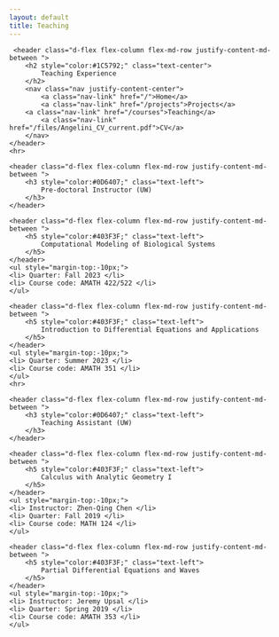 ```yaml
---
layout: default
title: Teaching
---
```

<head>
    <meta charset="utf-8">
    <title>Teaching</title>
    <meta name="viewport" content="width=device-width, initial-scale=1">
    <link rel="canonical" href="https://eeangelini.github.io/courses">
    <link rel="stylesheet" href="https://maxcdn.bootstrapcdn.com/bootstrap/4.0.0-beta.3/css/bootstrap.min.css" integrity="sha384-Zug+QiDoJOrZ5t4lssLdxGhVrurbmBWopoEl+M6BdEfwnCJZtKxi1KgxUyJq13dy" crossorigin="anonymous">
    <link rel="stylesheet" href="files/main.css">      
</head>

<body>
<div>

     <header class="d-flex flex-column flex-md-row justify-content-md-between ">
        <h2 style="color:#1C5792;" class="text-center">
            Teaching Experience
        </h2>
        <nav class="nav justify-content-center">
            <a class="nav-link" href="/">Home</a>
            <a class="nav-link" href="/projects">Projects</a>
	    <a class="nav-link" href="/courses">Teaching</a>
            <a class="nav-link" href="/files/Angelini_CV_current.pdf">CV</a>
        </nav>
    </header>
    <hr>
    
    <header class="d-flex flex-column flex-md-row justify-content-md-between ">
        <h3 style="color:#0D6407;" class="text-left">
            Pre-doctoral Instructor (UW)
        </h3>
    </header>

    <header class="d-flex flex-column flex-md-row justify-content-md-between ">
        <h5 style="color:#403F3F;" class="text-left">
            Computational Modeling of Biological Systems
        </h5>
    </header>
    <ul style="margin-top:-10px;">
	<li> Quarter: Fall 2023 </li>
	<li> Course code: AMATH 422/522 </li>
    </ul>

    <header class="d-flex flex-column flex-md-row justify-content-md-between ">
        <h5 style="color:#403F3F;" class="text-left">
            Introduction to Differential Equations and Applications
        </h5>
    </header>
    <ul style="margin-top:-10px;">
	<li> Quarter: Summer 2023 </li>
	<li> Course code: AMATH 351 </li>
    </ul>
    <hr>

    <header class="d-flex flex-column flex-md-row justify-content-md-between ">
        <h3 style="color:#0D6407;" class="text-left">
            Teaching Assistant (UW)
        </h3>
    </header>

    <header class="d-flex flex-column flex-md-row justify-content-md-between ">
        <h5 style="color:#403F3F;" class="text-left">
            Calculus with Analytic Geometry I
        </h5>
    </header>
    <ul style="margin-top:-10px;">
	<li> Instructor: Zhen-Qing Chen </li>
	<li> Quarter: Fall 2019 </li>
	<li> Course code: MATH 124 </li>
    </ul>

    <header class="d-flex flex-column flex-md-row justify-content-md-between ">
        <h5 style="color:#403F3F;" class="text-left">
            Partial Differential Equations and Waves
        </h5>
    </header>
    <ul style="margin-top:-10px;">
	<li> Instructor: Jeremy Upsal </li>
	<li> Quarter: Spring 2019 </li>
	<li> Course code: AMATH 353 </li>
    </ul>

    
</div>